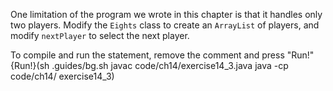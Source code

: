One limitation of the program we wrote in this chapter is that it handles only two players. Modify the `Eights` class to create an `ArrayList` of players, and modify `nextPlayer` to select the next player.

To compile and run the statement, remove the comment and press "Run!" {Run!}(sh .guides/bg.sh javac code/ch14/exercise14_3.java java -cp code/ch14/ exercise14_3)